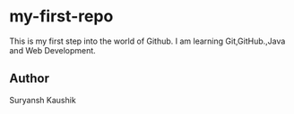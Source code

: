 # my-first-repo
This is my first step into the world of Github.
I am learning Git,GitHub.,Java and Web Development.
## Author
Suryansh Kaushik
